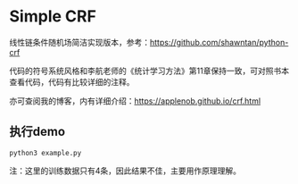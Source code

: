 # Simple CRF

线性链条件随机场简洁实现版本，参考：https://github.com/shawntan/python-crf

代码的符号系统风格和李航老师的《统计学习方法》第11章保持一致，可对照书本查看代码，代码有比较详细的注释。

亦可查阅我的博客，内有详细介绍：https://applenob.github.io/crf.html 

## 执行demo
`python3 example.py`

注：这里的训练数据只有4条，因此结果不佳，主要用作原理理解。

